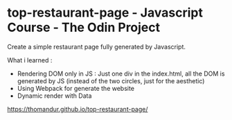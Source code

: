 # top-restaurant-page - Javascript Course - The Odin Project

Create a simple restaurant page fully generated by Javascript.

What i learned :
- Rendering DOM only in JS : Just one div in the index.html, all the DOM is generated by JS (instead of the two circles, just for the aesthetic)
- Using Webpack for generate the website
- Dynamic render with Data

https://thomandur.github.io/top-restaurant-page/